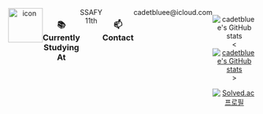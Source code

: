 
<div align="center">

<!-- 움직이는 기술스택 아이콘 -->
<div style="display: flex; align-items: flex-start;">
<img src="https://techstack-generator.vercel.app/python-icon.svg" alt="icon" width="70" height="70" />

 <h3> 📚 Currently Studying At  </h3>
  SSAFY 11th

 <h3> 📫 Contact  </h3>
  cadetbluee@icloud.com

<div align="center">

![cadetbluee's GitHub stats](https://github-readme-stats.vercel.app/api?username=cadetbluee)
<[![cadetbluee's GitHub stats](https://github-readme-stats.vercel.app/api?username=cadetbluee)](https://github.com/cadetbluee/github-readme-stats)>


<div align="center">
  

[![Solved.ac프로필](http://mazassumnida.wtf/api/v2/generate_badge?boj=cadetbluee)](https://solved.ac/cadetbluee)

<!--
**cadetbluee/cadetbluee** is a ✨ _special_ ✨ repository because its `README.md` (this file) appears on your GitHub profile.

Here are some ideas to get you started:

- 🔭 I’m currently working on ...
- 🌱 I’m currently learning ...
- 👯 I’m looking to collaborate on ...
- 🤔 I’m looking for help with ...
- 💬 Ask me about ...
- 📫 How to reach me: ...
- 😄 Pronouns: ...
- ⚡ Fun fact: ...
-->
